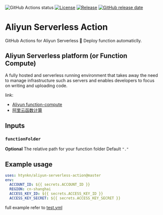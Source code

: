 ![GitHub Actions status](https://github.com/htynkn/aliyun-serverless-action/workflows/ci/badge.svg)
[![License](https://img.shields.io/github/license/htynkn/aliyun-serverless-action.svg)](https://github.com/htynkn/aliyun-serverless-action/blob/master/LICENSE)
[![Release](https://img.shields.io/github/release/htynkn/aliyun-serverless-action.svg)](https://github.com/htynkn/aliyun-serverless-action/releases/latest)
[![GitHub release date](https://img.shields.io/github/release-date/htynkn/aliyun-serverless-action.svg)](https://github.com/htynkn/aliyun-serverless-action/releases)

# Aliyun Serverless Action

GitHub Actions for Aliyun Serverless 🚀 Deploy function automaticlly.

## Aliyun Serverless platform (or Function Compute)

A fully hosted and serverless running environment that takes away the need to manage infrastructure such as servers and enables developers to focus on writing and uploading code.

link:

- [Aliyun function-compute](https://www.alibabacloud.com/products/function-compute)
- [阿里云函数计算](https://serverless.aliyun.com/)

## Inputs

### `functionFolder`

**Optional** The relative path for your function folder Default `"."`

## Example usage

```yaml
uses: htynkn/aliyun-serverless-action@master
env:
  ACCOUNT_ID: ${{ secrets.ACCOUNT_ID }}
  REGION: cn-shanghai
  ACCESS_KEY_ID: ${{ secrets.ACCESS_KEY_ID }}
  ACCESS_KEY_SECRET: ${{ secrets.ACCESS_KEY_SECRET }}
```

full example refer to [test.yml](.github/workflows/test.yml)
